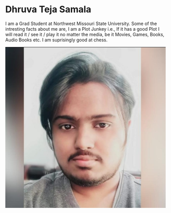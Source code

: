 # Dhruva Teja Samala
I am a Grad Student at Northwest Missouri State University. Some of the intresting facts about me are, I am a Plot Junkey i.e., If it has a good Plot I will read it / see it / play it no matter the media, be it Movies, Games, Books, Audio Books etc. I am suprisingly good at chess.

![Hello there!](https://github.com/DhruvaTejaSamala/assignment2-samala/blob/main/image.jpg)
